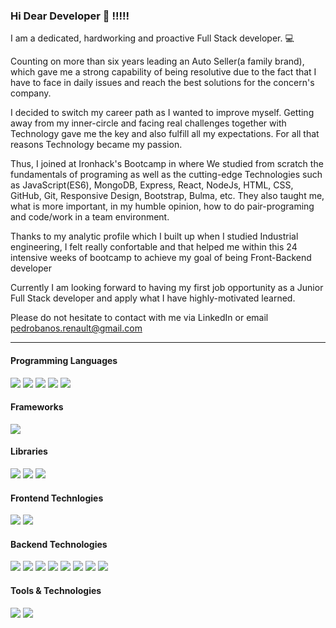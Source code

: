 ### Hi Dear Developer 👋 !!!!!


I am a dedicated, hardworking and proactive Full Stack developer. 💻 <br/>

Counting on more than  six years leading an Auto Seller(a family brand), which gave me a strong capability of being resolutive due to the fact that I have to face in daily issues and reach the best solutions for the concern's company. 

I decided to switch my career path as I wanted to improve myself. 
Getting away from my inner-circle and facing real challenges together with Technology gave me the key and also fulfill all my expectations.
For all that reasons Technology became my passion. 

Thus, I joined at Ironhack's Bootcamp in where We studied from scratch the fundamentals of programing as well as the cutting-edge Technologies such as JavaScript(ES6), MongoDB, Express, React, NodeJs, HTML, CSS, GitHub, Git, Responsive Design, Bootstrap, Bulma, etc.
They also taught me, what is more important, in my humble opinion, how to do pair-programing and code/work in a team environment.

Thanks to my analytic profile which I built up when I studied Industrial engineering, I felt really confortable and that helped me within this 24 intensive weeks of bootcamp to achieve my goal of being Front-Backend developer

Currently I am looking forward to having my first job opportunity as a Junior Full Stack developer and apply what I have highly-motivated learned. 

Please do not hesitate to contact with me via LinkedIn or email pedrobanos.renault@gmail.com
___

<h4>Programming Languages</h4>
<p>
  <img src="https://img.shields.io/badge/JavaScript-F7DF1E?style=flat&logo=javascript&logoColor=black">
  <img src="https://img.shields.io/badge/HTML5-E34F26?style=flat&logo=html5&logoColor=white">
  <img src="https://img.shields.io/badge/CSS3-1572B6?style=flat&logo=css3&logoColor=white">
  <img src="https://img.shields.io/badge/C%20Sharp-%808000.svg?style=flat&logo=csharp&logoColor=white">
  <img src="https://img.shields.io/badge/TypeScript-%23007ACC.svg?style=flat&logo=typescript&logoColor=white">
 </p>
 
 <h4>Frameworks</h4>
 <p>
  <img src="https://img.shields.io/badge/.NetCore-800080?style=flat&logo=dotnet&logoColor=white">
  </p>
 
 
  <h4>Libraries</h4>
<p>
 <img src="https://img.shields.io/badge/SASS-hotpink.svg?style=flat&logo=SASS&logoColor=white">
 <img src="https://img.shields.io/badge/JWT-black?style=flat&logo=JSON%20web%20tokens">
 <img src="https://img.shields.io/badge/jQUERY-black?style=flat&logo=jquery&logoColor=blue">
</p>

<h4>Frontend Technlogies</h4>
<p>
  <img src="https://img.shields.io/badge/React-20232A?style=flat&logo=react&logoColor=61DAFB">
  <img src="https://img.shields.io/badge/Bootstrap-white?style=flat&logo=bootstrap&logoColor=800080">
</p>

   
<h4>Backend Technologies</h4>
</h3> 
<p>
  <img src="https://img.shields.io/badge/Node.js-339933?style=flat&logo=nodedotjs&logoColor=white">
  <img src="https://img.shields.io/badge/Express.js-000000?style=flat&logo=express&logoColor=white">
  <img src="https://img.shields.io/badge/MongoDB-white?style=flat&logo=mongodb&logoColor=4EA94B">
  <img src="https://img.shields.io/badge/Mongoose-00C58E?style=flat">
  <img src="https://img.shields.io/badge/next.js-000000?style=flat&logo=nextdotjs&logoColor=white">
  <img src="https://img.shields.io/badge/Firebase-039BE5?style=flat&logo=Firebase&logoColor=white">
  <img src="https://img.shields.io/badge/GraphQL-hotpink.svg?style=flat&logo=GRAPHQL&logoColor=white">
  <img src="https://img.shields.io/badge/SQL%20Server-white?style=flat&logo=microsoftsqlserver&logoColor=CC2927">
</p>


<h4>Tools & Technologies</h4>
<p>
  <img src="https://img.shields.io/badge/Git-F05032?style=flat&logo=git&logoColor=white">
  <img src="https://img.shields.io/badge/GitHub-100000?style=flat&logo=github&logoColor=white">
</p>

